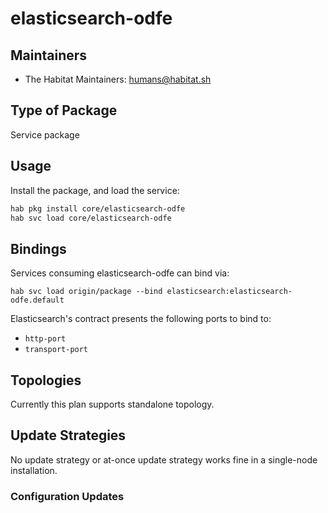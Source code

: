 # elasticsearch-odfe

## Maintainers

* The Habitat Maintainers: <humans@habitat.sh>

## Type of Package

Service package

## Usage

Install the package, and load the service:

```bash
hab pkg install core/elasticsearch-odfe
hab svc load core/elasticsearch-odfe
```

## Bindings

Services consuming elasticsearch-odfe can bind via:

```
hab svc load origin/package --bind elasticsearch:elasticsearch-odfe.default
```

Elasticsearch's contract presents the following ports to bind to:

- `http-port`
- `transport-port`

## Topologies

Currently this plan supports standalone topology.

## Update Strategies

No update strategy or at-once update strategy works fine in a single-node installation.

### Configuration Updates
